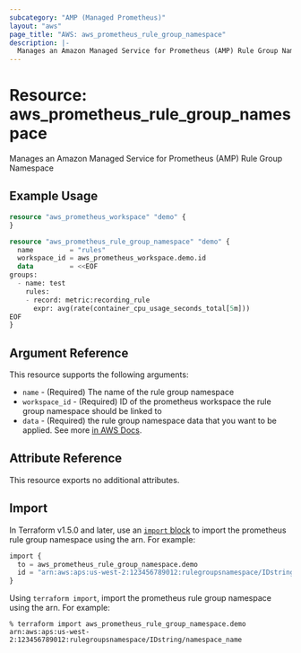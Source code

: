 ```yaml
---
subcategory: "AMP (Managed Prometheus)"
layout: "aws"
page_title: "AWS: aws_prometheus_rule_group_namespace"
description: |-
  Manages an Amazon Managed Service for Prometheus (AMP) Rule Group Namespace
---
```


# Resource: aws_prometheus_rule_group_namespace

Manages an Amazon Managed Service for Prometheus (AMP) Rule Group Namespace

## Example Usage

```terraform
resource "aws_prometheus_workspace" "demo" {
}

resource "aws_prometheus_rule_group_namespace" "demo" {
  name         = "rules"
  workspace_id = aws_prometheus_workspace.demo.id
  data         = <<EOF
groups:
  - name: test
    rules:
    - record: metric:recording_rule
      expr: avg(rate(container_cpu_usage_seconds_total[5m]))
EOF
}
```

## Argument Reference

This resource supports the following arguments:

* `name` - (Required) The name of the rule group namespace
* `workspace_id` - (Required) ID of the prometheus workspace the rule group namespace should be linked to
* `data` - (Required) the rule group namespace data that you want to be applied. See more [in AWS Docs](https://docs.aws.amazon.com/prometheus/latest/userguide/AMP-Ruler.html).

## Attribute Reference

This resource exports no additional attributes.

## Import

In Terraform v1.5.0 and later, use an [`import` block](https://developer.hashicorp.com/terraform/language/import) to import the prometheus rule group namespace using the arn. For example:

```terraform
import {
  to = aws_prometheus_rule_group_namespace.demo
  id = "arn:aws:aps:us-west-2:123456789012:rulegroupsnamespace/IDstring/namespace_name"
}
```

Using `terraform import`, import the prometheus rule group namespace using the arn. For example:

```console
% terraform import aws_prometheus_rule_group_namespace.demo arn:aws:aps:us-west-2:123456789012:rulegroupsnamespace/IDstring/namespace_name
```
